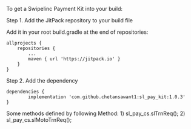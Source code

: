 To get a Swipelinc Payment Kit into your build:

Step 1. Add the JitPack repository to your build file

Add it in your root build.gradle at the end of repositories:

	allprojects {
		repositories {
			...
			maven { url 'https://jitpack.io' }
		}
	}
	
  
Step 2. Add the dependency

	dependencies {
	        implementation 'com.github.chetansawant1:sl_pay_kit:1.0.3'
	}
	
	
Some methods defined by following
Method:
	1) sl_pay_cs.slTrnReq();
	2) sl_pay_cs.slMotoTrnReq();
